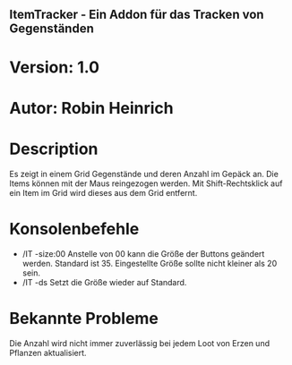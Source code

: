 ## ItemTracker - Ein Addon für das Tracken von Gegenständen
# Version: 1.0
# Autor: Robin Heinrich

# Description
Es zeigt in einem Grid Gegenstände und deren Anzahl im Gepäck an. Die Items können mit der Maus reingezogen werden. Mit Shift-Rechtsklick auf ein Item im Grid wird dieses aus dem Grid entfernt.

# Konsolenbefehle
* /IT -size:00
Anstelle von 00 kann die Größe der Buttons geändert werden. Standard ist 35. Eingestellte Größe sollte nicht kleiner als 20 sein.
* /IT -ds
Setzt die Größe wieder auf Standard.

# Bekannte Probleme
Die Anzahl wird nicht immer zuverlässig bei jedem Loot von Erzen und Pflanzen aktualisiert. 